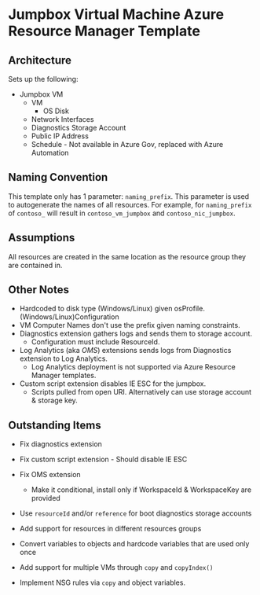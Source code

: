 # Jumpbox Virtual Machine Azure Resource Manager Template

## Architecture
Sets up the following:
* Jumpbox VM
  * VM
    * OS Disk
  * Network Interfaces
  * Diagnostics Storage Account
  * Public IP Address
  * Schedule - Not available in Azure Gov, replaced with Azure Automation

## Naming Convention
This template only has 1 parameter: `naming_prefix`. This parameter is used to autogenerate the names of all resources. For example, for `naming_prefix` of `contoso_` will result in `contoso_vm_jumpbox` and `contoso_nic_jumpbox`.

## Assumptions
All resources are created in the same location as the resource group they are contained in.

## Other Notes
* Hardcoded to disk type (Windows/Linux) given osProfile.(Windows/Linux)Configuration
* VM Computer Names don't use the prefix given naming constraints.
* Diagnostics extension gathers logs and sends them to storage account.
  * Configuration must include ResourceId.
* Log Analytics (aka *OMS*) extensions sends logs from Diagnostics extension to Log Analytics.
  * Log Analytics deployment is not supported via Azure Resource Manager templates.
* Custom script extension disables IE ESC for the jumpbox.
  * Scripts pulled from open URI. Alternatively can use storage account & storage key.

## Outstanding Items
* Fix diagnostics extension
* Fix custom script extension - Should disable IE ESC
* Fix OMS extension
  * Make it conditional, install only if WorkspaceId & WorkspaceKey are provided

* Use `resourceId` and/or `reference` for boot diagnostics storage accounts
* Add support for resources in different resources groups
* Convert variables to objects and hardcode variables that are used only once
* Add support for multiple VMs through `copy` and `copyIndex()`
* Implement NSG rules via `copy` and object variables.